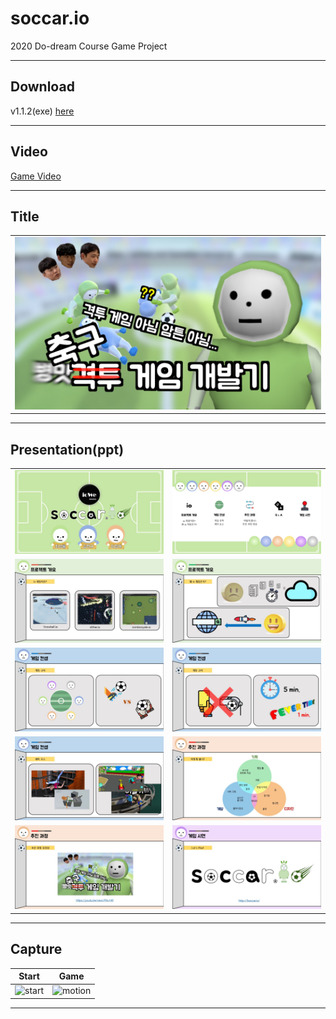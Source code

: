 # soccar.io

2020 Do-dream Course Game Project

---

## Download

v1.1.2(exe) [here](https://github.com/hyeonQyu/soccar/releases/tag/v1.1.2 "download")

---

## Video

[Game Video](https://youtu.be/bkpq1RDfrL4 "Game Video")

---

## Title

|                              |
| :--------------------------: |
| ![title](./upload/title.jpg) |

---

## Presentation(ppt)

|                                    |                                      |
| :--------------------------------: | :----------------------------------: |
| ![slide1](./upload/ppt/slide1.JPG) |  ![slide2](./upload/ppt/slide2.JPG)  |
| ![slide3](./upload/ppt/slide3.JPG) |  ![slide4](./upload/ppt/slide4.JPG)  |
| ![slide5](./upload/ppt/slide5.JPG) |  ![slide6](./upload/ppt/slide6.JPG)  |
| ![slide7](./upload/ppt/slide7.JPG) |  ![slide8](./upload/ppt/slide8.JPG)  |
| ![slide9](./upload/ppt/slide9.JPG) | ![slide10](./upload/ppt/slide10.JPG) |

---

## Capture

|                 Start                   |                  Game                   |
| :-------------------------------------: | :-------------------------------------: |
|  ![start](./upload/start.gif)  | ![motion](./upload/motion.gif) |

---
